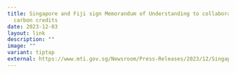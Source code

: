 ```yaml
---
title: Singapore and Fiji sign Memorandum of Understanding to collaborate on
  carbon credits
date: 2023-12-03
layout: link
description: ""
image: ""
variant: tiptap
external: https://www.mti.gov.sg/Newsroom/Press-Releases/2023/12/Singapore-and-Fiji-sign-Memorandum-of-Understanding-to-collaborate
---
```

